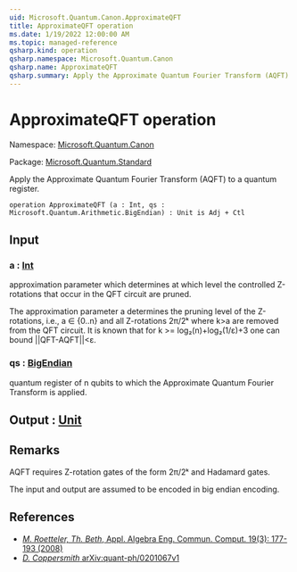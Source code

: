```yaml
---
uid: Microsoft.Quantum.Canon.ApproximateQFT
title: ApproximateQFT operation
ms.date: 1/19/2022 12:00:00 AM
ms.topic: managed-reference
qsharp.kind: operation
qsharp.namespace: Microsoft.Quantum.Canon
qsharp.name: ApproximateQFT
qsharp.summary: Apply the Approximate Quantum Fourier Transform (AQFT) to a quantum register.
---
```


# ApproximateQFT operation

Namespace: [Microsoft.Quantum.Canon](xref:Microsoft.Quantum.Canon)

Package: [Microsoft.Quantum.Standard](https://nuget.org/packages/Microsoft.Quantum.Standard)


Apply the Approximate Quantum Fourier Transform (AQFT) to a quantum register.

```qsharp
operation ApproximateQFT (a : Int, qs : Microsoft.Quantum.Arithmetic.BigEndian) : Unit is Adj + Ctl
```


## Input

### a : [Int](xref:microsoft.quantum.qsharp.valueliterals#int-literals)

approximation parameter which determines at which level the controlled Z-rotations thatoccur in the QFT circuit are pruned.The approximation parameter a determines the pruning level of the Z-rotations, i.e.,a ∈ {0..n} and all Z-rotations 2π/2ᵏ where k>a areremoved from the QFT circuit. It is known that for k >= log₂(n)+log₂(1/ε)+3one can bound ||QFT-AQFT||<ε.


### qs : [BigEndian](xref:Microsoft.Quantum.Arithmetic.BigEndian)

quantum register of n qubits to which the Approximate Quantum Fourier Transform is applied.



## Output : [Unit](xref:microsoft.quantum.qsharp.valueliterals#unit-literal)



## Remarks

AQFT requires Z-rotation gates of the form 2π/2ᵏ and Hadamard gates.The input and output are assumed to be encoded in big endian encoding.

## References

- [ *M. Roetteler, Th. Beth*,  Appl. Algebra Eng. Commun. Comput.  19(3): 177-193 (2008) ](http://doi.org/10.1007/s00200-008-0072-2)- [ *D. Coppersmith* arXiv:quant-ph/0201067v1 ](https://arxiv.org/abs/quant-ph/0201067)